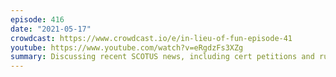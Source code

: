 ```yaml
---
episode: 416
date: "2021-05-17"
crowdcast: https://www.crowdcast.io/e/in-lieu-of-fun-episode-41
youtube: https://www.youtube.com/watch?v=eRgdzFs3XZg
summary: Discussing recent SCOTUS news, including cert petitions and rulings
---
```


